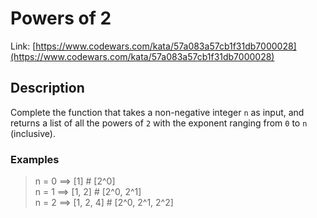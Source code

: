 # Powers of 2

Link: [https://www.codewars.com/kata/57a083a57cb1f31db7000028](https://www.codewars.com/kata/57a083a57cb1f31db7000028)

## Description

Complete the function that takes a non-negative integer `n` as input, and returns a list of all the powers of `2` with the exponent ranging from `0` to `n` (inclusive).

### Examples

> n = 0 ==> [1] # [2^0]  
> n = 1 ==> [1, 2] # [2^0, 2^1]  
> n = 2 ==> [1, 2, 4] # [2^0, 2^1, 2^2]
